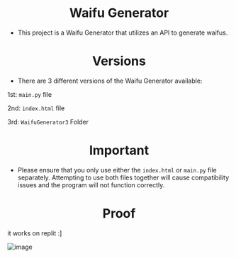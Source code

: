 <h1 align="center"><strong>Waifu Generator</strong></h1>

- This project is a Waifu Generator that utilizes an API to generate waifus.


<h1 align="center"><strong>Versions</strong></h1>

- There are 3 different versions of the Waifu Generator available: 

1st: `main.py` file

2nd: `index.html` file

3rd: `WaifuGenerator3` Folder

<h1 align="center"><strong>Important</strong></h1>

- Please ensure that you only use either the `index.html` or `main.py` file separately. Attempting to use both files together will cause compatibility issues and the program will not function correctly.

<h1 align="center"><strong>Proof</strong></h1>

it works on replit :]


![image](https://user-images.githubusercontent.com/101320329/236390742-1bdef734-7ea0-42da-876b-c2c0c2c857c7.png)
